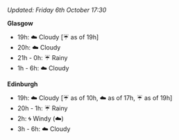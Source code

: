 *Updated: Friday 6th October 17:30*

**Glasgow**

* 19h: :cloud: Cloudy [:umbrella: as of 19h]
* 20h: :cloud: Cloudy
* 21h - 0h: :umbrella: Rainy
* 1h - 6h: :cloud: Cloudy

**Edinburgh**

* 19h: :cloud: Cloudy [:umbrella: as of 10h, :cloud: as of 17h, :umbrella: as of 19h]
* 20h - 1h: :umbrella: Rainy
* 2h: :cyclone: Windy (:cloud:)
* 3h - 6h: :cloud: Cloudy
